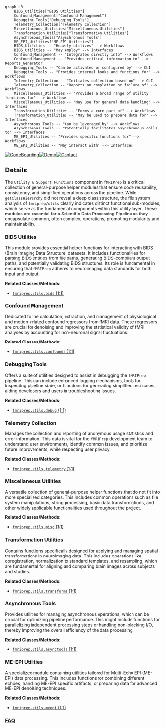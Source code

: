 ```mermaid
graph LR
    BIDS_Utilities["BIDS Utilities"]
    Confound_Management["Confound Management"]
    Debugging_Tools["Debugging Tools"]
    Telemetry_Collection["Telemetry Collection"]
    Miscellaneous_Utilities["Miscellaneous Utilities"]
    Transformation_Utilities["Transformation Utilities"]
    Asynchronous_Tools["Asynchronous Tools"]
    ME_EPI_Utilities["ME-EPI Utilities"]
    BIDS_Utilities -- "Heavily utilizes" --> Workflows
    BIDS_Utilities -- "May employ" --> Interfaces
    Confound_Management -- "Integrates directly into" --> Workflows
    Confound_Management -- "Provides critical information to" --> Reports_Generator
    Debugging_Tools -- "Can be activated or configured by" --> CLI
    Debugging_Tools -- "Provides internal hooks and functions for" --> Workflows
    Telemetry_Collection -- "Initiates collection based on" --> CLI
    Telemetry_Collection -- "Reports on completion or failure of" --> Workflows
    Miscellaneous_Utilities -- "Provides a broad range of utility functions for" --> Workflows
    Miscellaneous_Utilities -- "May use for general data handling" --> Interfaces
    Transformation_Utilities -- "Forms a core part of" --> Workflows
    Transformation_Utilities -- "May be used to prepare data for" --> Interfaces
    Asynchronous_Tools -- "Can be leveraged by" --> Workflows
    Asynchronous_Tools -- "Potentially facilitates asynchronous calls to" --> Interfaces
    ME_EPI_Utilities -- "Provides specific functions for" --> Workflows
    ME_EPI_Utilities -- "May interact with" --> Interfaces
```

[![CodeBoarding](https://img.shields.io/badge/Generated%20by-CodeBoarding-9cf?style=flat-square)](https://github.com/CodeBoarding/GeneratedOnBoardings)[![Demo](https://img.shields.io/badge/Try%20our-Demo-blue?style=flat-square)](https://www.codeboarding.org/demo)[![Contact](https://img.shields.io/badge/Contact%20us%20-%20contact@codeboarding.org-lightgrey?style=flat-square)](mailto:contact@codeboarding.org)

## Details

The `Utility & Support Functions` component in `fMRIPrep` is a critical collection of general-purpose helper modules that ensure code reusability, consistency, and simplified operations across the pipeline. While `getClassHierarchy` did not reveal a deep class structure, the file system analysis of `fmriprep/utils` clearly indicates distinct functional sub-modules, which serve as the fundamental components within this utility layer. These modules are essential for a Scientific Data Processing Pipeline as they encapsulate common, often complex, operations, promoting modularity and maintainability.

### BIDS Utilities
This module provides essential helper functions for interacting with BIDS (Brain Imaging Data Structure) datasets. It includes functionalities for parsing BIDS entities from file paths, generating BIDS-compliant output paths, and potentially validating BIDS structures. Its role is fundamental in ensuring that `fMRIPrep` adheres to neuroimaging data standards for both input and output.


**Related Classes/Methods**:

- <a href="https://github.com/nipreps/fmriprep/blob/master/fmriprep/utils/bids.py#L1-L1" target="_blank" rel="noopener noreferrer">`fmriprep.utils.bids` (1:1)</a>


### Confound Management
Dedicated to the calculation, extraction, and management of physiological and motion-related confound regressors from fMRI data. These regressors are crucial for denoising and improving the statistical validity of fMRI analyses by accounting for non-neuronal signal fluctuations.


**Related Classes/Methods**:

- <a href="https://github.com/nipreps/fmriprep/blob/master/fmriprep/utils/confounds.py#L1-L1" target="_blank" rel="noopener noreferrer">`fmriprep.utils.confounds` (1:1)</a>


### Debugging Tools
Offers a suite of utilities designed to assist in debugging the `fMRIPrep` pipeline. This can include enhanced logging mechanisms, tools for inspecting pipeline state, or functions for generating simplified test cases, aiding developers and users in troubleshooting issues.


**Related Classes/Methods**:

- <a href="https://github.com/nipreps/fmriprep/blob/master/fmriprep/utils/debug.py#L1-L1" target="_blank" rel="noopener noreferrer">`fmriprep.utils.debug` (1:1)</a>


### Telemetry Collection
Manages the collection and reporting of anonymous usage statistics and error information. This data is vital for the `fMRIPrep` development team to understand user environments, identify common issues, and prioritize future improvements, while respecting user privacy.


**Related Classes/Methods**:

- <a href="https://github.com/nipreps/fmriprep/blob/master/fmriprep/utils/telemetry.py#L1-L1" target="_blank" rel="noopener noreferrer">`fmriprep.utils.telemetry` (1:1)</a>


### Miscellaneous Utilities
A versatile collection of general-purpose helper functions that do not fit into more specialized categories. This includes common operations such as file system manipulations, string processing, basic data transformations, and other widely applicable functionalities used throughout the project.


**Related Classes/Methods**:

- <a href="https://github.com/nipreps/fmriprep/blob/master/fmriprep/utils/misc.py#L1-L1" target="_blank" rel="noopener noreferrer">`fmriprep.utils.misc` (1:1)</a>


### Transformation Utilities
Contains functions specifically designed for applying and managing spatial transformations in neuroimaging data. This includes operations like coregistration, normalization to standard templates, and resampling, which are fundamental for aligning and comparing brain images across subjects and studies.


**Related Classes/Methods**:

- <a href="https://github.com/nipreps/fmriprep/blob/master/fmriprep/utils/transforms.py#L1-L1" target="_blank" rel="noopener noreferrer">`fmriprep.utils.transforms` (1:1)</a>


### Asynchronous Tools
Provides utilities for managing asynchronous operations, which can be crucial for optimizing pipeline performance. This might include functions for parallelizing independent processing steps or handling non-blocking I/O, thereby improving the overall efficiency of the data processing.


**Related Classes/Methods**:

- <a href="https://github.com/nipreps/fmriprep/blob/master/fmriprep/utils/asynctools.py#L1-L1" target="_blank" rel="noopener noreferrer">`fmriprep.utils.asynctools` (1:1)</a>


### ME-EPI Utilities
A specialized module containing utilities tailored for Multi-Echo EPI (ME-EPI) data processing. This includes functions for combining different echoes, handling ME-EPI specific artifacts, or preparing data for advanced ME-EPI denoising techniques.


**Related Classes/Methods**:

- <a href="https://github.com/nipreps/fmriprep/blob/master/fmriprep/utils/meepi.py#L1-L1" target="_blank" rel="noopener noreferrer">`fmriprep.utils.meepi` (1:1)</a>




### [FAQ](https://github.com/CodeBoarding/GeneratedOnBoardings/tree/main?tab=readme-ov-file#faq)